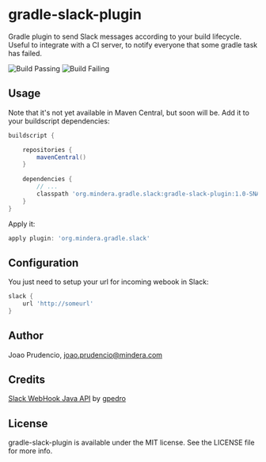 # gradle-slack-plugin

Gradle plugin to send Slack messages according to your build lifecycle. Useful to integrate with a CI server, to notify everyone that some gradle task has failed.

![Build Passing](http://i.imgur.com/eIq9hp1.png)
![Build Failing](http://i.imgur.com/56buA4H.png)

## Usage

Note that it's not yet available in Maven Central, but soon will be.
Add it to your buildscript dependencies:

```groovy
buildscript {

    repositories {
        mavenCentral()
    }
    
    dependencies {
    	// ...
        classpath 'org.mindera.gradle.slack:gradle-slack-plugin:1.0-SNAPSHOT'
    }
}
```

Apply it:

```groovy
apply plugin: 'org.mindera.gradle.slack'
```

## Configuration 

You just need to setup your url for incoming webook in Slack:
```groovy
slack {
    url 'http://someurl'
}
```

## Author

Joao Prudencio, joao.prudencio@mindera.com

## Credits

[Slack WebHook Java API](https://github.com/gpedro/slack-webhook) by [gpedro](https://github.com/gpedro)

## License

gradle-slack-plugin is available under the MIT license. See the LICENSE file for more info.